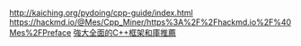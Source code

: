 http://kaiching.org/pydoing/cpp-guide/index.html
https://hackmd.io/@Mes/Cpp_Miner/https%3A%2F%2Fhackmd.io%2F%40Mes%2FPreface
[強大全面的C++框架和庫推薦](https://tw511.com/a/01/9476.html)